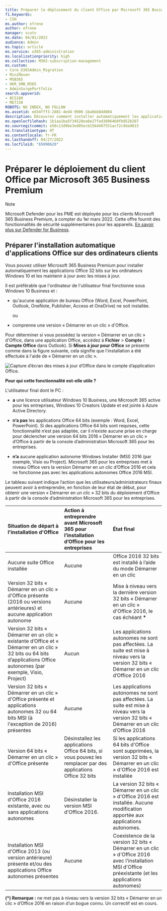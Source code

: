 ```yaml
---
title: Préparer le déploiement du client Office par Microsoft 365 Business Premium
f1.keywords:
- CSH
ms.author: efrene
author: efrene
manager: scotv
ms.date: 04/01/2022
audience: Admin
ms.topic: article
ms.service: o365-administration
ms.localizationpriority: high
ms.collection: M365-subscription-management
ms.custom:
- Core_O365Admin_Migration
- MiniMaven
- MSB365
- OKR_SMB_M365
- AdminSurgePortfolio
search.appverid:
- BCS160
- MET150
ROBOTS: NO INDEX, NO FOLLOW
ms.assetid: ed34fff3-2881-4ed4-9906-1ba6bb8dd804
description: Découvrez comment installer automatiquement les applications Office 32 bits sur Windows 10 ordinateurs et les maintenir à jour.
ms.openlocfilehash: 1b1aa1ba5f34528ea6e27fad38964b0fb952b287
ms.sourcegitcommit: e50c13d9be3ed05ecb156d497551acf2c9da9015
ms.translationtype: HT
ms.contentlocale: fr-FR
ms.lasthandoff: 04/27/2022
ms.locfileid: "65090620"
---
```

# <a name="prepare-for-office-client-deployment-by-microsoft-365-business-premium"></a>Préparer le déploiement du client Office par Microsoft 365 Business Premium

> [!NOTE]
> Microsoft Defender pour les PME est déployée pour les clients Microsoft 365 Business Premium, à compter du 1er mars 2022. Cette offre fournit des fonctionnalités de sécurité supplémentaires pour les appareils. [En savoir plus sur Defender for Business](../security/defender-business/mdb-overview.md).

## <a name="prepare-to-automatically-install-office-apps-to-client-computers"></a>Préparer l'installation automatique d'applications Office sur des ordinateurs clients

Vous pouvez utiliser Microsoft 365 Business Premium pour installer automatiquement les applications Office 32 bits sur les ordinateurs Windows 10 et les maintenir à jour avec les mises à jour.
  
Il est préférable que l'ordinateur de l'utilisateur final fonctionne sous Windows 10 Business et :
  
- qu'aucune application de bureau Office (Word, Excel, PowerPoint, Outlook, OneNote, Publisher, Access et OneDrive) ne soit installée.
    
    ou
    
- comprenne une version « Démarrer en un clic » d'Office.
    
Pour déterminer si vous possédez la version « Démarrer en un clic » d'Office, dans une application Office, accédez à **Fichier** \> **Compte** ( **Compte Office** dans Outlook). Si **Mises à jour pour Office** se présente comme dans la figure suivante, cela signifie que l'installation a été effectuée à l'aide de « Démarrer en un clic ». 
  
![Capture d’écran des mises à jour d’Office dans le compte d’application Office.](./../media/e3439380-fa43-4ed6-ae5d-64851c297df5.png)
  
 **Pour qui cette fonctionnalité est-elle utile ?**
  
L'utilisateur final dont le PC :
  
- **a** une licence utilisateur Windows 10 Business, une Microsoft 365 active pour les entreprises, Windows 10 Creators Update et est jointe à Azure Active Directory. 
    
- **n’a pas** les applications Office 64 bits (exemple : Word, Excel, PowerPoint). Si des applications Office 64 bits sont requises, cette fonctionnalité n’est pas adaptée, car il n’existe aucune prise en charge pour déclencher une version 64 bits 2016 « Démarrer en un clic » d’Office à partir de la console d’administration Microsoft 365 pour les entreprises. 
    
- **n’a** aucune application autonome Windows Installer (MSI) 2016 (par exemple, Visio ou Project). Microsoft 365 pour les entreprises met à niveau Office vers la version Démarrer en un clic d’Office 2016 et cela ne fonctionne pas avec les applications autonomes Office 2016 MSI. 
    
Le tableau suivant indique l’action que les utilisateurs/administrateurs finaux peuvent avoir à entreprendre, en fonction de leur état de début, pour obtenir une version « Démarrer en un clic » 32 bits du déploiement d’Office à partir de la console d’administration Microsoft 365 pour les entreprises.<br/>


|Situation de départ à l'installation d'Office|Action à entreprendre avant Microsoft 365 pour l’installation d’Office pour les entreprises|État final|
|:-----|:-----|:-----|
|Aucune suite Office installée  |Aucune  |Office 2016 32 bits est installé à l’aide du mode Démarrer en un clic  |
|Version 32 bits « Démarrer en un clic » d'Office présente (2016 ou versions antérieures) et aucune application autonome  |Aucune  |Mise à niveau vers la dernière version 32 bits « Démarrer en un clic » d'Office 2016, le cas échéant **\*** |
|Version 32 bits « Démarrer en un clic » existante d’Office et « Démarrer en un clic » 32 bits ou 64 bits d’applications Office autonomes (par exemple, Visio, Project)  |Aucun  |Les applications autonomes ne sont pas affectées. La suite est mise à niveau vers la version 32 bits « Démarrer en un clic d’Office 2016  |
|Version 32 bits « Démarrer en un clic » d'Office présente et applications autonomes 32 ou 64 bits MSI (à l'exception de 2016) présentes  |Aucune  |Les applications autonomes ne sont pas affectées. La suite est mise à niveau vers la version 32 bits « Démarrer en un clic d’Office 2016  |
|Version 64 bits « Démarrer en un clic » d'Office présente  |Désinstallez les applications Office 64 bits, si vous pouvez les remplacer par des applications Office 32 bits  |Si les applications 64 bits d'Office sont supprimées, la version 32 bits « Démarrer en un clic » d'Office 2016 est installée  |
|Installation MSI d'Office 2016 existante, avec ou sans applications autonomes  |Désinstaller la version MSI d'Office 2016.  |La version 32 bits « Démarrer en un clic » d'Office 2016 est installée. Aucune modification apportée aux applications autonomes.  |
|Installation MSI d'Office 2013 (ou version antérieure) présente et/ou des applications Office autonomes présentes  |Aucune  |Coexistence de la version 32 bits « Démarrer en un clic » d'Office 2016 avec l'installation MSI d'Office préexistante (et les applications autonomes)  |
   
 **(\*) Remarque :** ne met pas à niveau vers la version 32 bits « Démarrer en un clic » d’Office 2016 en raison d’un bogue connu. Un correctif est en cours. 
  